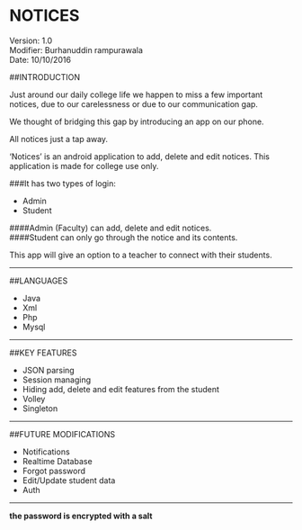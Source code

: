 # NOTICES  

Version: 1.0  
Modifier: Burhanuddin rampurawala  
Date: 10/10/2016  


##INTRODUCTION



  Just around our daily college life we happen to miss a few important notices, due to our carelessness or due to our communication gap.  

  We thought of bridging this gap by introducing an app on our phone.  

  All notices just a tap away.  


  ‘Notices’ is an android application to add, delete and edit notices. This application is made for college use
  only.  


###It has two types of login:  
  *	Admin  
  *	Student  

  ####Admin (Faculty) can add, delete and edit notices.    
  ####Student can only go through the notice and its contents.  

This app will give an option to a teacher to connect with their students.  
 ___
##LANGUAGES  
   *	Java  
   *	Xml  
   *	Php  
   *	Mysql 
   ___
##KEY FEATURES 
   *	JSON parsing  
   *	Session managing  
   *	Hiding add, delete and edit features from the student  
   *	Volley  
   *	Singleton  
   ___  
##FUTURE MODIFICATIONS   
   *	Notifications  
   *	Realtime Database  
   *	Forgot password  
   *	Edit/Update student data
   *  Auth
 ___  
**the password is encrypted with a salt**
